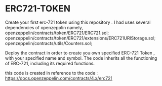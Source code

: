 # ERC721-TOKEN
Create your first erc-721 token using this repository . 
I had uses several dependencies of openzepplin
namely,
openzeppelin/contracts/token/ERC721/ERC721.sol;
openzeppelin/contracts/token/ERC721/extensions/ERC721URIStorage.sol;
openzeppelin/contracts/utils/Counters.sol;

Deploy the contract in order to create you own specified ERC-721 Token , with your specified name and symbol.
The code inherits all the functioning of ERC-721, including its required functions.

this code is created in reference to the code : https://docs.openzeppelin.com/contracts/4.x/erc721
